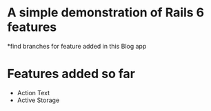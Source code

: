 # A simple demonstration of Rails 6 features

*find branches for feature added in this Blog app

# Features added so far
* Action Text
* Active Storage